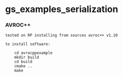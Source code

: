 # gs_examples_serialization

### AVROC++

    tested on RP installing from sources avroc++ v1.10

    to install software:
```
    cd avrocppexample
    mkdir build
    cd build 
    cmake ..
    make
```

